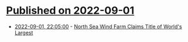 # [Published on 2022-09-01](index.md)

* [2022-09-01, 22:05:00](https://science.slashdot.org/story/22/09/01/1827224/north-sea-wind-farm-claims-title-of-worlds-largest?utm_source=rss1.0mainlinkanon&utm_medium=feed) - [North Sea Wind Farm Claims Title of World's Largest](https://science.slashdot.org/story/22/09/01/1827224/north-sea-wind-farm-claims-title-of-worlds-largest?utm_source=rss1.0mainlinkanon&utm_medium=feed)
